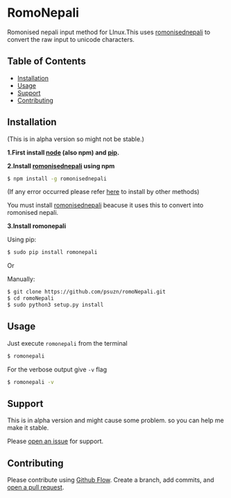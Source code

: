# RomoNepali

Romonised nepali input method for LInux.This uses [romonisednepali](https://github.com/psuzn/romonisedNepali) to convert the raw input to unicode characters.

## Table of Contents

- [Installation](#installation)
- [Usage](#usage)
- [Support](#support)
- [Contributing](#contributing)

## Installation
(This is in  alpha version so might not be stable.)

<B>1.First install [node](http://blog.teamtreehouse.com/install-node-js-npm-linux) (also npm) and [pip](https://www.tecmint.com/install-pip-in-linux/).</B>


<B>2.Install [romonisednepali](https://github.com/psuzn/romonisedNepali) using npm</B>

```sh
$ npm install -g romonisednepali 
```
(If any error occurred please refer [here](https://github.com/psuzn/romonisedNepali) to install by other methods)


You must install [romonisednepali](https://github.com/psuzn/romonisedNepali) beacuse it uses this to convert into romonised nepali.




<B>3.Install romonepali</B>


Using pip:

```sh
$ sudo pip install romonepali
```

Or 

Manually:

```sh
$ git clone https://github.com/psuzn/romoNepali.git
$ cd romoNepali
$ sudo python3 setup.py install 
```

## Usage

Just execute ```romonepali``` from the terminal

```sh
$ romonepali

```
For the verbose output give ```-v``` flag 
```sh
$ romonepali -v

```

## Support
This is in  alpha version and might cause some problem. so you can help me make it stable.


Please [open an issue](https://github.com/psuzn/romoNepali/issues/new) for support.

## Contributing

Please contribute using [Github Flow](https://guides.github.com/introduction/flow/). Create a branch, add commits, and [open a pull request](https://github.com/psuzn/romoNepali/compare/).
